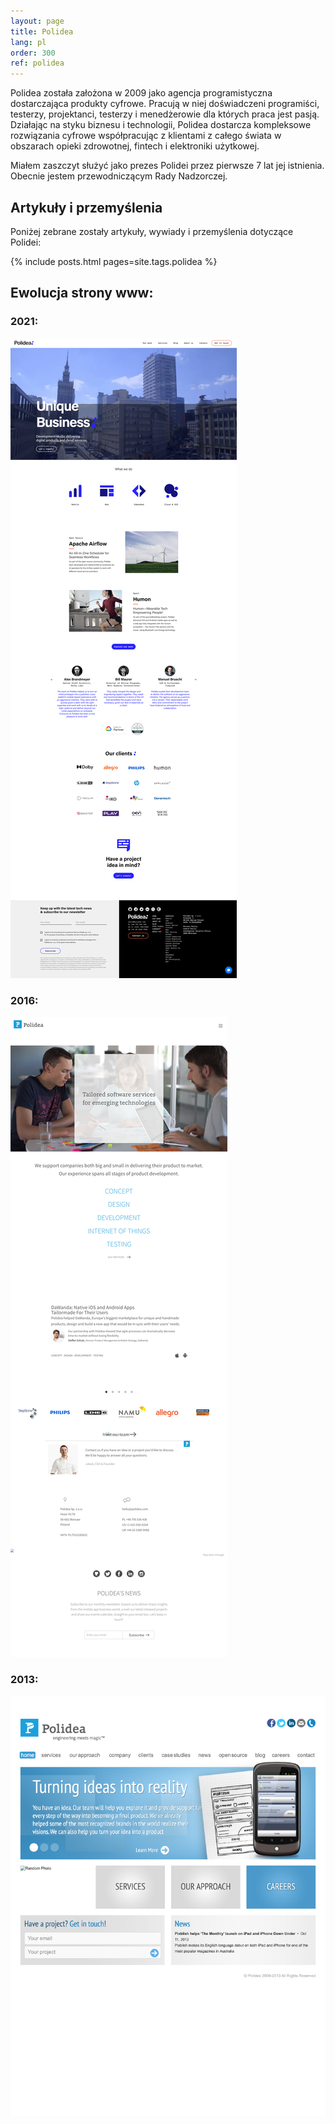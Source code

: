 ```yaml
---
layout: page
title: Polidea
lang: pl
order: 300
ref: polidea
---
```

Polidea została założona w 2009 jako agencja programistyczna dostarczająca produkty cyfrowe. Pracują w niej doświadczeni programiści, testerzy, projektanci, testerzy i menedżerowie dla których praca jest pasją. Działając na styku biznesu i technologii, Polidea dostarcza kompleksowe rozwiązania cyfrowe współpracując z klientami z całego świata w obszarach opieki zdrowotnej, fintech i elektroniki użytkowej.

Miałem zaszczyt służyć jako prezes Polidei przez pierwsze 7 lat jej istnienia. Obecnie jestem przewodniczącym Rady Nadzorczej.

## Artykuły i przemyślenia

Poniżej zebrane zostały artykuły, wywiady i przemyślenia dotyczące Polidei:

{% include posts.html pages=site.tags.polidea %}

## Ewolucja strony www:

### 2021:
[![](/assets/images/polidea_2021.png)](/assets/images/polidea_2021.png)

### 2016:
[![](/assets/images/polidea_20160611132724.png)](/assets/images/polidea_20160611132724.png)

### 2013:
[![](/assets/images/polidea_2013121723322.png)](/assets/images/polidea_2013121723322.png)
